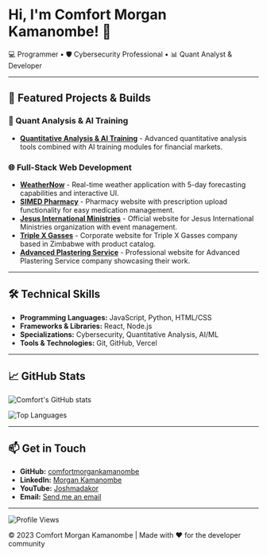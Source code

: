 # Hi, I'm Comfort Morgan Kamanombe! 👋

💻 Programmer • 🛡️ Cybersecurity Professional • 📊 Quant Analyst & Developer

---

## 🚀 Featured Projects & Builds

### 🔢 Quant Analysis & AI Training
- **[Quantitative Analysis & AI Training](https://github.com/comfortmorgankamanombe/QuantAnalysisAi)** - Advanced quantitative analysis tools combined with AI training modules for financial markets.

### 🌐 Full-Stack Web Development
- **[WeatherNow](https://comfortmorgankamanombe.github.io/WeatherNow/)** - Real-time weather application with 5-day forecasting capabilities and interactive UI.
- **[SIMED Pharmacy](https://simed-01.vercel.app/)** - Pharmacy website with prescription upload functionality for easy medication management.
- **[Jesus International Ministries](https://jesusinternationalministries.org)** - Official website for Jesus International Ministries organization with event management.
- **[Triple X Gasses](https://tripple-x-gasses.co.zw)** - Corporate website for Triple X Gasses company based in Zimbabwe with product catalog.
- **[Advanced Plastering Service](https://advanced-plastering-service.vercel.app)** - Professional website for Advanced Plastering Service company showcasing their work.

---

## 🛠️ Technical Skills

- **Programming Languages:** JavaScript, Python, HTML/CSS
- **Frameworks & Libraries:** React, Node.js
- **Specializations:** Cybersecurity, Quantitative Analysis, AI/ML
- **Tools & Technologies:** Git, GitHub, Vercel

---

## 📈 GitHub Stats

![Comfort's GitHub stats](https://github-readme-stats.vercel.app/api?username=comfortmorgankamanombe&show_icons=true&theme=radical)

![Top Languages](https://github-readme-stats.vercel.app/api/top-langs/?username=comfortmorgankamanombe&layout=compact&theme=radical)

---

## 📫 Get in Touch

- **GitHub:** [comfortmorgankamanombe](https://github.com/comfortmorgankamanombe)
- **LinkedIn:** [Morgan Kamanombe](https://www.linkedin.com/in/morgan-kamanombe-944b81258?utm_source=share&utm_campaign=share_via&utm_content=profile&utm_medium=android_app)
- **YouTube:** [Joshmadakor](https://www.youtube.com/c/joshmadakor)
- **Email:** [Send me an email](mailto:comfortmorgankamanombe@example.com)

---

![Profile Views](https://komarev.com/ghpvc/?username=comfortmorgankamanombe&label=Profile%20Views&color=0e75b6&style=flat)

© 2023 Comfort Morgan Kamanombe | Made with ❤️ for the developer community
